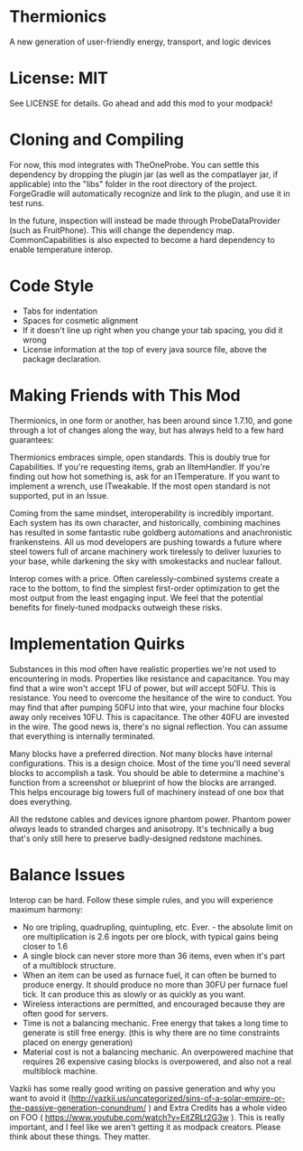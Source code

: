 # Thermionics
A new generation of user-friendly energy, transport, and logic devices

# License: MIT
See LICENSE for details. Go ahead and add this mod to your modpack!

# Cloning and Compiling
For now, this mod integrates with TheOneProbe. You can settle this dependency by
dropping the plugin jar (as well as the compatlayer jar, if applicable) into the
"libs" folder in the root directory of the project. ForgeGradle will automatically
recognize and link to the plugin, and use it in test runs.


In the future, inspection will instead be made through ProbeDataProvider (such as
FruitPhone). This will change the dependency map. CommonCapabilities is also
expected to become a hard dependency to enable temperature interop.

# Code Style
* Tabs for indentation
* Spaces for cosmetic alignment
* If it doesn't line up right when you change your tab spacing, you did it wrong
* License information at the top of every java source file, above the package declaration.

# Making Friends with This Mod
Thermionics, in one form or another, has been around since 1.7.10, and gone through
a lot of changes along the way, but has always held to a few hard guarantees:

Thermionics embraces simple, open standards. This is doubly true for Capabilities.
If you're requesting items, grab an IItemHandler. If you're finding out how hot
something is, ask for an ITemperature. If you want to implement a wrench, use
ITweakable. If the most open standard is not supported, put in an Issue.

Coming from the same mindset, interoperability is incredibly important. Each system
has its own character, and historically, combining machines has resulted in some
fantastic rube goldberg automations and anachronistic frankensteins. All us mod
developers are pushing towards a future where steel towers full of arcane machinery
work tirelessly to deliver luxuries to your base, while darkening the sky with
smokestacks and nuclear fallout.

Interop comes with a price. Often carelessly-combined systems create a race to the bottom,
to find the simplest first-order optimization to get the most output from the
least engaging input. We feel that the potential benefits for finely-tuned modpacks
outweigh these risks.

# Implementation Quirks
Substances in this mod often have realistic properties we're not used to encountering
in mods. Properties like resistance and capacitance. You may find that a wire won't
accept 1FU of power, but *will* accept 50FU. This is resistance. You need to overcome
the hesitance of the wire to conduct. You may find that after pumping 50FU into that
wire, your machine four blocks away only receives 10FU. This is capacitance. The other
40FU are invested in the wire. The good news is, there's no signal reflection. You can
assume that everything is internally terminated.


Many blocks have a preferred direction. Not many blocks have internal configurations.
This is a design choice. Most of the time you'll need several blocks to accomplish a
task. You should be able to determine a machine's function from a screenshot or
blueprint of how the blocks are arranged. This helps encourage big towers full of
machinery instead of one box that does everything.


All the redstone cables and devices ignore phantom power. Phantom power *always* leads to
stranded charges and anisotropy. It's technically a bug that's only still here to preserve
badly-designed redstone machines.


# Balance Issues

Interop can be hard. Follow these simple rules, and you will experience maximum harmony:

* No ore tripling, quadrupling, quintupling, etc. Ever. - the absolute limit on ore multiplication
is 2.6 ingots per ore block, with typical gains being closer to 1.6
* A single block can never store more than 36 items, even when it's part of a multiblock
structure.
* When an item can be used as furnace fuel, it can often be burned to produce energy. It
should produce no more than 30FU per furnace fuel tick. It can produce this as slowly or
as quickly as you want.
* Wireless interactions are permitted, and encouraged because they are often good for servers.
* Time is not a balancing mechanic. Free energy that takes a long time to generate is still free
energy. (this is why there are no time constraints placed on energy generation)
* Material cost is not a balancing mechanic. An overpowered machine that requires 26 expensive
casing blocks is overpowered, and also not a real multiblock machine.


Vazkii has some really good writing on passive generation and why you want to avoid it
(http://vazkii.us/uncategorized/sins-of-a-solar-empire-or-the-passive-generation-conundrum/ )
and Extra Credits has a whole video on FOO ( https://www.youtube.com/watch?v=EitZRLt2G3w ).
This is really important, and I feel like we aren't getting it as modpack creators. Please think
about these things. They matter.
